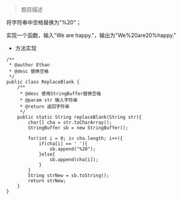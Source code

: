 >题目描述

将字符串中空格替换为"%20"；

实现一个函数，输入"We are happy."，输出为"We%20are20%happy."


- 方法实现

```
/**
 * @author Ethan
 * @desc 替换空格
 */
public class ReplaceBlank {
	/**
	 * @desc 使用StringBuffer替换空格
	 * @param str 输入字符串
	 * @return 返回字符串
	 */
	public static String replaceBlank(String str){
		char[] cha = str.toCharArray();
		StringBuffer sb = new StringBuffer();
		
		for(int i = 0; i< cha.length; i++){
			if(cha[i] == ' '){
				sb.append("%20");
			}else{
				sb.append(cha[i]);
			}
		}
		String strNew = sb.toString();
		return strNew;
	}
}
```
